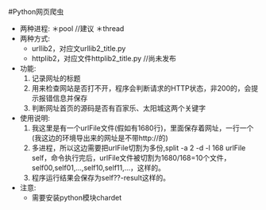#Python网页爬虫
* 两种进程:
    ＊pool  //建议
    ＊thread
* 两种方式:
    * urllib2，对应文urllib2_title.py
    * httplib2，对应文件httplib2_title.py  //尚未发布
* 功能:
  1. 记录网址的标题
  2. 用来检查网站是否打不开，程序会判断请求的HTTP状态，非200的，会提示报错信息并保存
  3. 判断网址首页的源码是否有百家乐、太阳城这两个关键字
* 使用说明:
  1. 我这里是有一个urlFile文件(假如有1680行)，里面保存着网址，一行一个(我这边的环境导出来的网址是不带http://的)
  2. 多进程，所以这边需要把urlFile切割为多份,split -a 2 -d -l 168 urlFile self，命令执行完后，urlFile文件被切割为1680/168=10个文件，self00,self01,...,self10,self11,...，这样的。
  3. 程序运行结果会保存为self??-result这样的。
* 注意:
    * 需要安装python模块chardet
